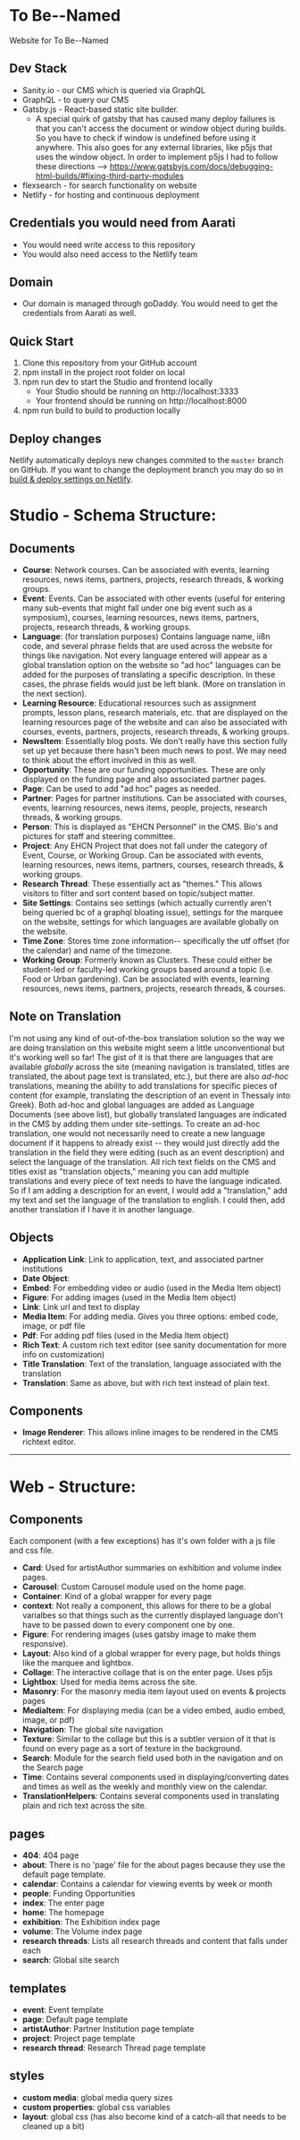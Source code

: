 # To Be--Named

Website for To Be--Named

## Dev Stack

- Sanity.io - our CMS which is queried via GraphQL
- GraphQL - to query our CMS
- Gatsby.js - React-based static site builder.
   - A special quirk of gatsby that has caused many deploy failures is that you can't access the document or window object during builds. So you have to check if window is undefined before using it anywhere. This also goes for any external libraries, like p5js that uses the window object. In order to implement p5js I had to follow these directions --> https://www.gatsbyjs.com/docs/debugging-html-builds/#fixing-third-party-modules
- flexsearch - for search functionality on website
- Netlify - for hosting and continuous deployment

## Credentials you would need from Aarati

- You would need write access to this repository
- You would also need access to the Netlify team

## Domain

- Our domain is managed through goDaddy. You would need to get the credentials from Aarati as well.

## Quick Start
1. Clone this repository from your GitHub account
2. npm install in the project root folder on local
3. npm run dev to start the Studio and frontend locally
   - Your Studio should be running on http://localhost:3333
   - Your frontend should be running on http://localhost:8000
4. npm run build to build to production locally

## Deploy changes

Netlify automatically deploys new changes commited to the `master` branch on GitHub. If you want to change the deployment branch you may do so in [build & deploy settings on Netlify](https://www.netlify.com/docs/continuous-deployment/#branches-deploys).

# Studio - Schema Structure:

## Documents
- **Course**: Network courses. Can be associated with events, learning resources, news items, partners, projects, research threads, & working groups.
- **Event**: Events. Can be associated with other events (useful for entering many sub-events that might fall under one big event such as a symposium), courses, learning resources, news items, partners, projects, research threads, & working groups.
- **Language**: (for translation purposes) Contains language name, ii8n code, and several phrase fields that are used across the website for things like navigation. Not every language entered will appear as a global translation option on the website so "ad hoc" languages can be added for the purposes of translating a specific description. In these cases, the phrase fields would just be left blank. (More on translation in the next section).
- **Learning Resource**: Educational resources such as assignment prompts, lesson plans, research materials, etc. that are displayed on the learning resources page of the website and can also be associated with courses, events, partners, projects, research threads, & working groups.
- **NewsItem**: Essentially blog posts. We don't really have this section fully set up yet because there hasn't been much news to post. We may need to think about the effort involved in this as well.
- **Opportunity**: These are our funding opportunities. These are only displayed on the funding page and also associated partner pages.
- **Page**: Can be used to add "ad hoc" pages as needed.
- **Partner**: Pages for partner institutions. Can be associated with courses, events, learning resources, news items, people, projects, research threads, & working groups.
- **Person**: This is displayed as "EHCN Personnel" in the CMS. Bio's and pictures for staff and steering committee.
- **Project**: Any EHCN Project that does not fall under the category of Event, Course, or Working Group. Can be associated with events, learning resources, news items, partners, courses, research threads, & working groups.
- **Research Thread**: These essentially act as "themes." This allows visitors to filter and sort content based on topic/subject matter.
- **Site Settings**: Contains seo settings (which actually currently aren't being queried bc of a graphql bloating issue), settings for the marquee on the website, settings for which languages are available globally on the website.
- **Time Zone**: Stores time zone information-- specifically the utf offset (for the calendar) and name of the timezone.
- **Working Group**: Formerly known as Clusters. These could either be student-led or faculty-led working groups based around a topic (i.e. Food or Urban gardening). Can be associated with events, learning resources, news items, partners, projects, research threads, & courses.

## Note on Translation
I'm not using any kind of out-of-the-box translation solution so the way we are doing translation on this website might seem a little unconventional but it's working well so far! The gist of it is that there are languages that are available *globally* across the site (meaning navigation is translated, titles are translated, the about page text is translated, etc.), but there are also *ad-hoc* translations, meaning the ability to add translations for specific pieces of content (for example, translating the description of an event in Thessaly into Greek). Both ad-hoc and global languages are added as Language Documents (see above list), but globally translated languages are indicated in the CMS by adding them under site-settings. To create an ad-hoc translation, one would not necessarily need to create a new language document if it happens to already exist -- they would just directly add the translation in the field they were editing (such as an event description) and select the language of the translation. All rich text fields on the CMS and titles exist as "translation objects," meaning you can add multiple translations and every piece of text needs to have the language indicated. So if I am adding a description for an event, I would add a "translation," add my text and set the language of the translation to english. I could then, add another translation if I have it in another language. 

## Objects
- **Application Link**: Link to application, text, and associated partner institutions
- **Date Object**:
- **Embed**: For embedding video or audio (used in the Media Item object)
- **Figure**: For adding images (used in the Media Item object)
- **Link**: Link url and text to display
- **Media Item**: For adding media. Gives you three options: embed code, image, or pdf file
- **Pdf**: For adding pdf files (used in the Media Item object)
- **Rich Text**: A custom rich text editor (see sanity documentation for more info on customization)
- **Title Translation**: Text of the translation, language associated with the translation
- **Translation**: Same as above, but with rich text instead of plain text. 

## Components
- **Image Renderer**: This allows inline images to be rendered in the CMS richtext editor.

--------------

# Web - Structure:

## Components
Each component (with a few exceptions) has it's own folder with a js file and css file.
- **Card**: Used for artistAuthor summaries on exhibition and volume index pages.
- **Carousel**: Custom Carousel module used on the home page.
- **Container**: Kind of a global wrapper for every page
- **context**: Not really a component, this allows for there to be a global varialbes so that things such as the currently displayed language don't have to be passed down to every component one by one.
- **Figure**: For rendering images (uses gatsby image to make them responsive).
- **Layout**: Also kind of a global wrapper for every page, but holds things like the marquee and lightbox.
- **Collage**: The interactive collage that is on the enter page. Uses p5js
- **Lightbox**: Used for media items across the site.
- **Masonry**: For the masonry media item layout used on events & projects pages
- **MediaItem**: For displaying media (can be a video embed, audio embed, image, or pdf)
- **Navigation**: The global site navigation
- **Texture**: Similar to the collage but this is a subtler version of it that is found on every page as a sort of texture in the background.
- **Search**: Module for the search field used both in the navigation and on the Search page
- **Time**: Contains several components used in displaying/converting dates and times as well as the weekly and monthly view on the calendar.
- **TranslationHelpers**: Contains several components used in translating plain and rich text across the site.

## pages
- **404**: 404 page
- **about**: There is no 'page' file for the about pages because they use the default page template.
- **calendar**: Contains a calendar for viewing events by week or month
- **people**: Funding Opportunities
- **index**: The enter page
- **home**: The homepage
- **exhibition**: The Exhibition index page
- **volume**: The Volume index page
- **research threads**: Lists all research threads and content that falls under each
- **search**: Global site search

## templates
- **event**: Event template
- **page**: Default page template
- **artistAuthor**: Partner Institution page template
- **project**: Project page template
- **research thread**: Research Thread page template

## styles
- **custom media**: global media query sizes
- **custom properties**: global css variables
- **layout**: global css (has also become kind of a catch-all that needs to be cleaned up a bit)